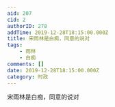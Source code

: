 ```yaml
---
aid: 207
cid: 2
authorID: 278
addTime: 2019-12-28T18:15:00.000Z
title: 宋雨林是白痴，同意的说对
tags:
    - 雨林
    - 白痴
comments: []
date: 2019-12-28T18:15:00.000Z
category: 时政
---
```


宋雨林是白痴，同意的说对
